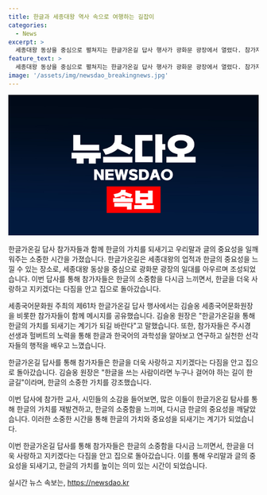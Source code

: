 ```yaml
---
title: 한글과 세종대왕 역사 속으로 여행하는 길잡이
categories:
  - News
excerpt: >
  세종대왕 동상을 중심으로 펼쳐지는 한글가온길 답사 행사가 광화문 광장에서 열렸다. 참가자들은 세종대왕의 역적과 한글의 중요성을 새롭게 깨달으며, 주시경 선생과 헐버트의 행적을 살펴냈다. 김슬옹 세종국어문화원장은 한글의 가치를 되새기는 계기가 되길 바란다며 참가자들에게 강조했다. 참가자들은 한글의 소중함을 다시금 느끼며, 한글을 더욱 사랑하고 지키겠다는 다짐을 품고 행사를 마무리했다.
feature_text: >
  세종대왕 동상을 중심으로 펼쳐지는 한글가온길 답사 행사가 광화문 광장에서 열렸다. 참가자들은 세종대왕의 역적과 한글의 중요성을 새롭게 깨달으며, 주시경 선생과 헐버트의 행적을 살펴냈다. 김슬옹 세종국어문화원장은 한글의 가치를 되새기는 계기가 되길 바란다며 참가자들에게 강조했다. 참가자들은 한글의 소중함을 다시금 느끼며, 한글을 더욱 사랑하고 지키겠다는 다짐을 품고 행사를 마무리했다.
image: '/assets/img/newsdao_breakingnews.jpg'
---
```


<p><img src="/assets/img/newsdao_breakingnews.jpg" alt="implanttips 속보" /></p>

<p>한글가온길 답사 참가자들과 함께 한글의 가치를 되새기고 우리말과 글의 중요성을 일깨워주는 소중한 시간을 가졌습니다. 한글가온길은 세종대왕의 업적과 한글의 중요성을 느낄 수 있는 장소로, 세종대왕 동상을 중심으로 광화문 광장의 일대를 아우르며 조성되었습니다. 이번 답사를 통해 참가자들은 한글의 소중함을 다시금 느끼면서, 한글을 더욱 사랑하고 지키겠다는 다짐을 안고 집으로 돌아갔습니다.</p>

<p>세종국어문화원 주최의 제61차 한글가온길 답사 행사에서는 김슬옹 세종국어문화원장을 비롯한 참가자들이 함께 메시지를 공유했습니다. 김슬옹 원장은 "한글가온길을 통해 한글의 가치를 되새기는 계기가 되길 바란다"고 말했습니다. 또한, 참가자들은 주시경 선생과 헐버트의 노력을 통해 한글과 한국어의 과학성을 알아보고 연구하고 실천한 선각자들의 행적을 배우고 느꼈습니다.</p>

<p>한글가온길 답사를 통해 참가자들은 한글을 더욱 사랑하고 지키겠다는 다짐을 안고 집으로 돌아갔습니다. 김슬옹 원장은 "한글을 쓰는 사람이라면 누구나 걸어야 하는 길이 한글길"이라며, 한글의 소중한 가치를 강조했습니다.</p>

<p>이번 답사에 참가한 교사, 시민들의 소감을 들어보면, 많은 이들이 한글가온길 탐사를 통해 한글의 가치를 재발견하고, 한글의 소중함을 느끼며, 다시금 한글의 중요성을 깨달았습니다. 이러한 소중한 시간을 통해 한글의 가치와 중요성을 되새기는 계기가 되었습니다.</p>

<p>이번 한글가온길 답사를 통해 참가자들은 한글의 소중함을 다시금 느끼면서, 한글을 더욱 사랑하고 지키겠다는 다짐을 안고 집으로 돌아갔습니다. 이를 통해 우리말과 글의 중요성을 되새기고, 한글의 가치를 높이는 의미 있는 시간이 되었습니다.</p>
실시간 뉴스 속보는, <a href="https://newsdao.kr" rel="dofollow">https://newsdao.kr</a>


